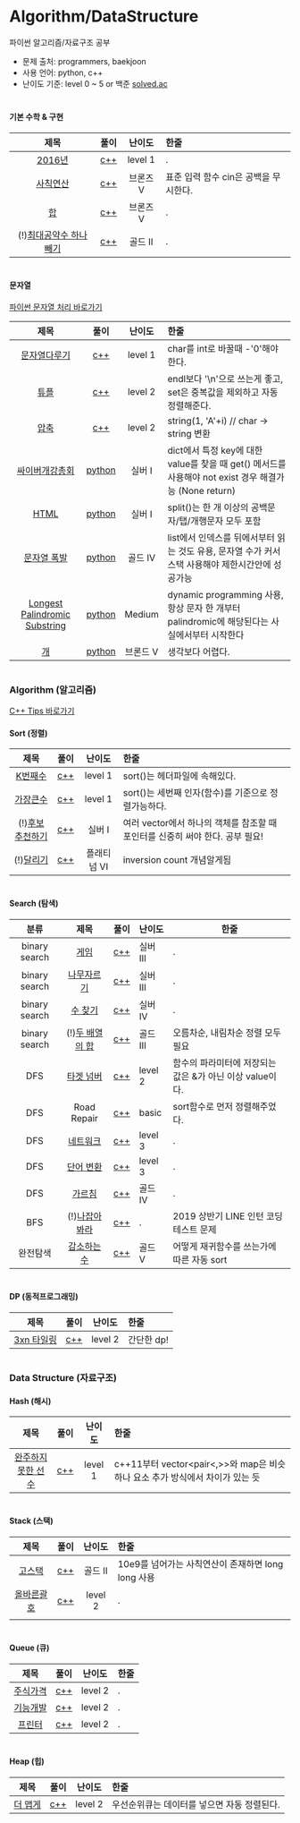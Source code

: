 # Algorithm/DataStructure

파이썬 알고리즘/자료구조 공부

- 문제 출처: programmers, baekjoon
- 사용 언어: python, c++
- 난이도 기준: level 0 ~ 5 or 백준 [solved.ac](https://solved.ac/)

#

#### 기본 수학 & 구현

|                                제목                                |                  풀이                  |  난이도  | 한줄                                  |
| :----------------------------------------------------------------: | :------------------------------------: | :------: | :------------------------------------ |
| [2016년](https://programmers.co.kr/learn/courses/30/lessons/12901) |       [c++](기본수학/2016년.cpp)       | level 1  | .                                     |
|         [사칙연산](https://www.acmicpc.net/problem/10869)          |      [c++](기본수학/사칙연산.cpp)      | 브론즈 V | 표준 입력 함수 cin은 공백을 무시한다. |
|             [합](https://www.acmicpc.net/problem/8393)             |         [c++](기본수학/합.cpp)         | 브론즈 V | .                                     |
|  (!)[최대공약수 하나 빼기](https://www.acmicpc.net/problem/14476)  | [c++](기본수학/최대공약수하나빼기.cpp) | 골드 II  | .                                     |

#

#### 문자열

[파이썬 문자열 처리 바로가기](문자열/파이썬%20문자열%20처리.md)

|                                             제목                                              |                      풀이                       |  난이도  | 한줄                                                                                                   |
| :-------------------------------------------------------------------------------------------: | :---------------------------------------------: | :------: | :----------------------------------------------------------------------------------------------------- |
|           [문자열다루기](https://programmers.co.kr/learn/courses/30/lessons/12918)            |         [c++](문자열/문자열다루기.cpp)          | level 1  | char를 int로 바꿀때 -'0'해야 한다.                                                                     |
|               [튜플](https://programmers.co.kr/learn/courses/30/lessons/64065#)               |             [c++](문자열/튜플.cpp)              | level 2  | endl보다 '\n'으로 쓰는게 좋고, set은 중복값을 제외하고 자동 정렬해준다.                                |
|               [압축](https://programmers.co.kr/learn/courses/30/lessons/17684)                |             [c++](문자열/압축.cpp)              | level 2  | string(1, 'A'+i) // char -> string 변환                                                                |
|                    [싸이버개강총회](https://www.acmicpc.net/problem/19583)                    |        [python](문자열/싸이버개강총회py)        |  실버 I  | dict에서 특정 key에 대한 value를 찾을 때 get() 메서드를 사용해야 not exist 경우 해결가능 (None return) |
|                         [HTML](https://www.acmicpc.net/problem/6581)                          |            [python](문자열/HTML.py)             |  실버 I  | split()는 한 개 이상의 공백문자/탭/개행문자 모두 포함                                                  |
|                      [문자열 폭발](https://www.acmicpc.net/problem/9935)                      |         [python](문자열/문자열폭발.py)          | 골드 IV  | list에서 인덱스를 뒤에서부터 읽는 것도 유용, 문자열 수가 커서 스택 사용해야 제한시간안에 성공가능      |
| [Longest Palindromic Substring](https://leetcode.com/problems/longest-palindromic-substring/) | [python](문자열/LongestPalindromicSubstring.py) |  Medium  | dynamic programming 사용, 항상 문자 한 개부터 palindromic에 해당된다는 사실에서부터 시작한다           |
|                      [개](https://www.acmicpc.net/submit/10172/37850595)                      |          [python](문자열/10172_개.py)           | 브론드 V | 생각보다 어렵다.                                                                                       |

#

### Algorithm (알고리즘)

[C++ Tips 바로가기](알고리즘/C++Tips.md)

#### Sort (정렬)

|                                       제목                                       |                 풀이                  |   난이도    | 한줄                                                                          |
| :------------------------------------------------------------------------------: | :-----------------------------------: | :---------: | :---------------------------------------------------------------------------- |
| [K번째수](https://programmers.co.kr/learn/courses/30/lessons/42748?language=cpp) |   [c++](알고리즘/sort/k번째수.cpp)    |   level 1   | sort()는 <algorithm> 헤더파일에 속해있다.                                     |
|       [가장큰수](https://programmers.co.kr/learn/courses/30/lessons/42746)       |   [c++](알고리즘/sort/가장큰수.cpp)   |   level 1   | sort()는 세번째 인자(함수)를 기준으로 정렬가능하다.                           |
|             (!)[후보 추천하기](https://www.acmicpc.net/problem/1713)             | [c++](알고리즘/sort/후보추천하기.cpp) |   실버 I    | 여러 vector에서 하나의 객체를 참조할 때 포인터를 신중히 써야 한다. 공부 필요! |
|                (!)[달리기](https://www.acmicpc.net/problem/2517)                 |    [c++](알고리즘/sort/달리기.cpp)    | 플래티넘 VI | inversion count 개념알게됨                                                    |

#

#### Search (탐색)

|     분류      |                                                     제목                                                      |                    풀이                    | 난이도   | 한줄                                                     |
| :-----------: | :-----------------------------------------------------------------------------------------------------------: | :----------------------------------------: | :------- | -------------------------------------------------------- |
| binary search |                                 [게임](https://www.acmicpc.net/problem/1072)                                  |      [c++](알고리즘/search/게임.cpp)       | 실버 III | .                                                        |
| binary search |                              [나무자르기](https://www.acmicpc.net/problem/2805)                               |   [c++](알고리즘/search/나무자르기.cpp)    | 실버 III | .                                                        |
| binary search |                                [수 찾기](https://www.acmicpc.net/problem/1920)                                |     [c++](알고리즘/search/수찾기.cpp)      | 실버 IV  | .                                                        |
| binary search |                            (!)[두 배열의 합](https://www.acmicpc.net/problem/2143)                            |   [c++](알고리즘/search/두배열의합.cpp)    | 골드 III | 오름차순, 내림차순 정렬 모두 필요                        |
|      DFS      |                     [타겟 넘버](https://programmers.co.kr/learn/courses/30/lessons/43165)                     |    [c++](알고리즘/search/타겟넘버.cpp)     | level 2  | 함수의 파라미터에 저장되는 값은 &가 아닌 이상 value이다. |
|      DFS      |                                                  Road Repair                                                  | [c++](알고리즘/search_탐색/RoadRepair.cpp) | basic    | sort함수로 먼저 정렬해주었다.                            |
|      DFS      |                     [네트워크](https://programmers.co.kr/learn/courses/30/lessons/43162)                      |    [c++](알고리즘/search/네트워크.cpp)     | level 3  | .                                                        |
|      DFS      |                     [단어 변환](https://programmers.co.kr/learn/courses/30/lessons/43163)                     |    [c++](알고리즘/search/단어변환.cpp)     | level 3  | .                                                        |
|      DFS      |                                [가르침](https://www.acmicpc.net/problem/1062)                                 |     [c++](알고리즘/search/가르침.cpp)      | 골드 IV  | .                                                        |
|      BFS      | (!)[나잡아봐라](https://engineering.linecorp.com/ko/blog/2019-firsthalf-line-internship-recruit-coding-test/) |   [c++](알고리즘/search/나잡아봐라.cpp)    | .        | 2019 상반기 LINE 인턴 코딩테스트 문제                    |
|   완전탐색    |                              [감소하는수](https://www.acmicpc.net/problem/1038)                               |   [c++](알고리즘/search/감소하는수.cpp)    | 골드 V   | 어떻게 재귀함수를 쓰는가에 따른 자동 sort                |

#

#### DP (동적프로그래밍)

|                                  제목                                  |               풀이               | 난이도  | 한줄       |
| :--------------------------------------------------------------------: | :------------------------------: | :-----: | :--------- |
| [3xn 타일링](https://programmers.co.kr/learn/courses/30/lessons/12902) | [c++](알고리즘/dp/3xn타일링.cpp) | level 2 | 간단한 dp! |

#

### Data Structure (자료구조)

#### Hash (해시)

|                                      제목                                      |                   풀이                    | 난이도  | 한줄                                                                         |
| :----------------------------------------------------------------------------: | :---------------------------------------: | :-----: | :--------------------------------------------------------------------------- |
| [완주하지 못한 선수](https://programmers.co.kr/learn/courses/30/lessons/42576) | [c++](자료구조/hash/완주하지못한선수.cpp) | level 1 | c++11부터 vector<pair<,>>와 map은 비슷하나 요소 추가 방식에서 차이가 있는 듯 |

#

#### Stack (스택)

|                                  제목                                  |                 풀이                 | 난이도  | 한줄                                               |
| :--------------------------------------------------------------------: | :----------------------------------: | :-----: | :------------------------------------------------- |
|             [고스택](https://www.acmicpc.net/problem/3425)             |   [c++](자료구조/stack/고스택.cpp)   | 골드 II | 10e9를 넘어가는 사칙연산이 존재하면 long long 사용 |
| [올바른괄호](https://programmers.co.kr/learn/courses/30/lessons/12909) | [c++](자료구조/stack/올바른괄호.cpp) | level 2 | .                                                  |
|                                                                        |                                      |         |                                                    |

#

#### Queue (큐)

|                                 제목                                 |                풀이                | 난이도  | 한줄 |
| :------------------------------------------------------------------: | :--------------------------------: | :-----: | :--- |
| [주식가격](https://programmers.co.kr/learn/courses/30/lessons/42584) | [c++](자료구조/queue/주식가격.cpp) | level 2 | .    |
| [기능개발](https://programmers.co.kr/learn/courses/30/lessons/42586) | [c++](자료구조/queue/기능개발.cpp) | level 2 | .    |
|  [프린터](https://programmers.co.kr/learn/courses/30/lessons/42587)  |  [c++](자료구조/queue/프린터.cpp)  | level 2 | .    |

#

#### Heap (힙)

|                                제목                                 |              풀이               | 난이도  | 한줄                                        |
| :-----------------------------------------------------------------: | :-----------------------------: | :-----: | :------------------------------------------ |
| [더 맵게](https://programmers.co.kr/learn/courses/30/lessons/42626) | [c++](자료구조/heap/더맵게.cpp) | level 2 | 우선순위큐는 데이터를 넣으면 자동 정렬된다. |
